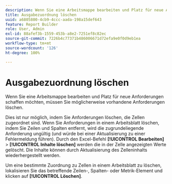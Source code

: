 ```yaml
---
description: Wenn Sie eine Arbeitsmappe bearbeiten und Platz für neue Anforderungen schaffen möchten, müssen Sie möglicherweise vorhandene Anforderungen löschen.
title: Ausgabezuordnung löschen
uuid: a6805800-4cb9-4ccc-aada-198a15def643
feature: Report Builder
role: User, Admin
exl-id: 88afef3b-1559-453b-a8e2-7251ef8c82ec
source-git-commit: 7226b4c77371b486006671d72efa9e0f0d9eb1ea
workflow-type: tm+mt
source-wordcount: '126'
ht-degree: 100%

---
```


# Ausgabezuordnung löschen

Wenn Sie eine Arbeitsmappe bearbeiten und Platz für neue Anforderungen schaffen möchten, müssen Sie möglicherweise vorhandene Anforderungen löschen.

Dies ist nur möglich, indem Sie Anforderungen löschen, die Zellen zugeordnet sind. Wenn Sie Anforderungen in einem Arbeitsblatt löschen, indem Sie Zeilen und Spalten entfernt, wird die zugrundeliegende Anforderung ungültig (und würde bei einer Aktualisierung zu einer Fehlermeldung führen). Durch den Excel-Befehl **[!UICONTROL Bearbeiten]** > **[!UICONTROL Inhalte löschen]** werden die in der Zelle angezeigten Werte gelöscht. Die Inhalte können durch Aktualisierung des Zelleninhalts wiederhergestellt werden.

Um eine bestimmte Zuordnung zu Zellen in einem Arbeitsblatt zu löschen, lokalisieren Sie das betreffende Zeilen-, Spalten- oder Metrik-Element und klicken auf **[!UICONTROL Löschen]**.
